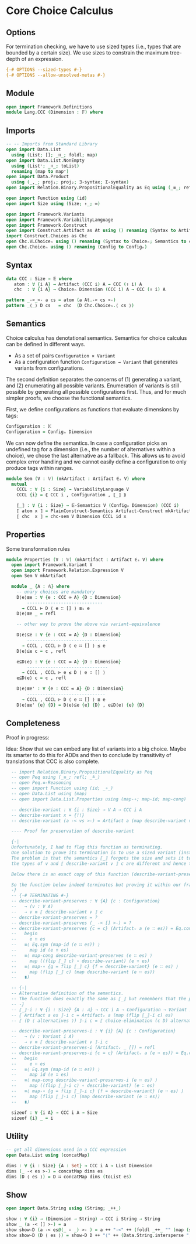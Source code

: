 # Core Choice Calculus

## Options

For termination checking, we have to use sized types (i.e., types that are bounded by a certain size).
We use sizes to constrain the maximum tree-depth of an expression.
```agda
{-# OPTIONS --sized-types #-}
{-# OPTIONS --allow-unsolved-metas #-}
```

## Module

```agda
open import Framework.Definitions
module Lang.CCC (Dimension : 𝔽) where
```

## Imports
```agda
-- -- Imports from Standard Library
open import Data.List
  using (List; []; _∷_; foldl; map)
open import Data.List.NonEmpty
  using (List⁺; _∷_; toList)
  renaming (map to map⁺)
open import Data.Product
  using (_,_; proj₁; proj₂; ∃-syntax; Σ-syntax)
open import Relation.Binary.PropositionalEquality as Eq using (_≡_; refl)

open import Function using (id)
open import Size using (Size; ↑_; ∞)

open import Framework.Variants
open import Framework.VariabilityLanguage
open import Framework.Construct
open import Construct.Artifact as At using () renaming (Syntax to Artifact; Construct to Artifact-Construct)
import Construct.Choices as Chc
open Chc.VLChoiceₙ using () renaming (Syntax to Choiceₙ; Semantics to chc-sem)
open Chc.Choiceₙ using () renaming (Config to Configₙ)
```

## Syntax

```agda
data CCC : Size → 𝔼 where
   atom : ∀ {i A} → Artifact (CCC i) A → CCC (↑ i) A
   chc  : ∀ {i A} → Choiceₙ Dimension (CCC i) A → CCC (↑ i) A

pattern _-<_>- a cs = atom (a At.-< cs >-)
pattern _⟨_⟩ D cs   = chc  (D Chc.Choiceₙ.⟨ cs ⟩)
```

## Semantics

Choice calculus has denotational semantics.
Semantics for choice calculus can be defined in different ways.
- As a set of pairs `Configuration × Variant`
- As a configuration function `Configuration → Variant` that generates variants from configurations.

The second definition separates the concerns of (1) generating a variant, and (2) enumerating all possible variants.
Enumeration of variants is still possible by generating all possible configurations first.
Thus, and for much simpler proofs, we choose the functional semantics.

First, we define configurations as functions that evaluate dimensions by tags:
```agda
Configuration : 𝕂
Configuration = Configₙ Dimension
```

We can now define the semantics.
In case a configuration picks an undefined tag for a dimension (i.e., the number of alternatives within a choice), we chose the last alternative as a fallback.
This allows us to avoid complex error handling and we cannot easily define a configuration to only produce tags within ranges.
```agda
module Sem (V : 𝕍) (mkArtifact : Artifact ∈ₛ V) where
  mutual
    CCCL : ∀ {i : Size} → VariabilityLanguage V
    CCCL {i} = ⟪ CCC i , Configuration , ⟦_⟧ ⟫

    ⟦_⟧ : ∀ {i : Size} → 𝔼-Semantics V (Configₙ Dimension) (CCC i)
    ⟦ atom x ⟧ = PlainConstruct-Semantics Artifact-Construct mkArtifact CCCL x
    ⟦ chc  x ⟧ = chc-sem V Dimension CCCL id x
```

## Properties

Some transformation rules
```agda
module Properties (V : 𝕍) (mkArtifact : Artifact ∈ₛ V) where
  open import Framework.Variant V
  open import Framework.Relation.Expression V
  open Sem V mkArtifact

  module _ {A : 𝔸} where
    -- unary choices are mandatory
    D⟨e⟩≣e : ∀ {e : CCC ∞ A} {D : Dimension}
        -----------------------------
      → CCCL ⊢ D ⟨ e ∷ [] ⟩ ≣₁ e
    D⟨e⟩≣e _ = refl

    -- other way to prove the above via variant-equivalence

    D⟨e⟩⊆e : ∀ {e : CCC ∞ A} {D : Dimension}
        -------------------------------
      → CCCL , CCCL ⊢ D ⟨ e ∷ [] ⟩ ≤ e
    D⟨e⟩⊆e c = c , refl

    e⊆D⟨e⟩ : ∀ {e : CCC ∞ A} {D : Dimension}
        -------------------------------
      → CCCL , CCCL ⊢ e ≤ D ⟨ e ∷ [] ⟩
    e⊆D⟨e⟩ c = c , refl

    D⟨e⟩≣e' : ∀ {e : CCC ∞ A} {D : Dimension}
        ------------------------------
      → CCCL , CCCL ⊢ D ⟨ e ∷ [] ⟩ ≣ e
    D⟨e⟩≣e' {e} {D} = D⟨e⟩⊆e {e} {D} , e⊆D⟨e⟩ {e} {D}
```

## Completeness

Proof in progress:

Idea: Show that we can embed any list of variants into a big choice.
Maybe its smarter to do this for ADDs and then to conclude by transitivity of translations that CCC is also complete.

```agda
  -- import Relation.Binary.PropositionalEquality as Peq
  -- open Peq using (_≡_; refl; _≗_)
  -- open Peq.≡-Reasoning
  -- open import Function using (id; _∘_)
  -- open Data.List using (map)
  -- open import Data.List.Properties using (map-∘; map-id; map-cong)

  -- describe-variant : ∀ {i : Size} → V A → CCC i A
  -- describe-variant x = {!!}
  -- describe-variant (a -< vs >-) = Artifact a (map describe-variant vs)

  ---- Proof for preservation of describe-variant

  {-|
  Unfortunately, I had to flag this function as terminating.
  One solution to prove its termination is to use a sized variant (instead of using ∞).
  The problem is that the semantics ⟦_⟧ forgets the size and sets it to ∞ and hence,
  the types of v and ⟦ describe-variant v ⟧ c are different and hence their values can never be equivalent regarding ≡.

  Below there is an exact copy of this function (describe-variant-preserves-i) that is proven to terminate and that relies on an exact copy of the choice calculus semantics that produces a Variant i.

  So the function below indeed terminates but proving it within our framework became a _technical_ challenge (not a mathematical one) for which I found no solution yet.
  -}
  -- {-# TERMINATING #-}
  -- describe-variant-preserves : ∀ {A} {c : Configuration}
  --   → (v : V A)
  --   → v ≡ ⟦ describe-variant v ⟧ c
  -- describe-variant-preserves = ?
  -- describe-variant-preserves (_ -< [] >-) = ?
  -- describe-variant-preserves {c = c} (Artifactᵥ a (e ∷ es)) = Eq.cong (Artifactᵥ a) (
  --   begin
  --     e ∷ es
  --   ≡⟨ Eq.sym (map-id (e ∷ es)) ⟩
  --     map id (e ∷ es)
  --   ≡⟨ map-cong describe-variant-preserves (e ∷ es) ⟩
  --     map ((flip ⟦_⟧ c) ∘ describe-variant) (e ∷ es)
  --   ≡⟨ map-∘ {g = flip ⟦_⟧ c} {f = describe-variant} (e ∷ es) ⟩
  --     map (flip ⟦_⟧ c) (map describe-variant (e ∷ es))
  --   ∎)

  -- {-|
  -- Alternative definition of the semantics.
  -- The function does exactly the same as ⟦_⟧ but remembers that the produced variant does not grow in size.
  -- -}
  -- ⟦_⟧-i : ∀ {i : Size} {A : 𝔸} → CCC i A → Configuration → Variant i A
  -- ⟦ Artifact a es ⟧-i c = Artifactᵥ a (map (flip ⟦_⟧-i c) es)
  -- ⟦ (D ⟨ alternatives ⟩) ⟧-i c = ⟦ choice-elimination (c D) alternatives ⟧-i c

  -- describe-variant-preserves-i : ∀ {i} {A} {c : Configuration}
  --   → (v : Variant i A)
  --   → v ≡ ⟦ describe-variant v ⟧-i c
  -- describe-variant-preserves-i (Artifactᵥ _ []) = refl
  -- describe-variant-preserves-i {c = c} (Artifactᵥ a (e ∷ es)) = Eq.cong (Artifactᵥ a) (
  --   begin
  --     e ∷ es
  --   ≡⟨ Eq.sym (map-id (e ∷ es)) ⟩
  --     map id (e ∷ es)
  --   ≡⟨ map-cong describe-variant-preserves-i (e ∷ es) ⟩
  --     map ((flip ⟦_⟧-i c) ∘ describe-variant) (e ∷ es)
  --   ≡⟨ map-∘ {g = flip ⟦_⟧-i c} {f = describe-variant} (e ∷ es) ⟩
  --     map (flip ⟦_⟧-i c) (map describe-variant (e ∷ es))
  --   ∎)

  sizeof : ∀ {i A} → CCC i A → Size
  sizeof {i} _ = i
```


## Utility

```agda
-- get all dimensions used in a CCC expression
open Data.List using (concatMap)

dims : ∀ {i : Size} {A : Set} → CCC i A → List Dimension
dims (_ -< es >-) = concatMap dims es
dims (D ⟨ es ⟩) = D ∷ concatMap dims (toList es)
```

## Show

```agda
open import Data.String using (String; _++_)

show : ∀ {i} → (Dimension → String) → CCC i String → String
show _ (a -< [] >-) = a
show show-D (a -< es@(_ ∷ _) >- ) = a ++ "-<" ++ (foldl _++_ "" (map (show show-D) es)) ++ ">-"
show show-D (D ⟨ es ⟩) = show-D D ++ "⟨" ++ (Data.String.intersperse ", " (toList (map⁺ (show show-D) es))) ++ "⟩"
```
